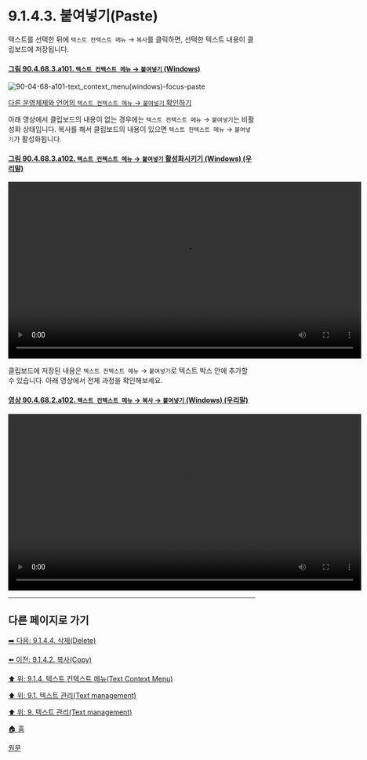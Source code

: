# 9.1.4.3. 붙여넣기(Paste)
텍스트를 선택한 뒤에 `텍스트 컨텍스트 메뉴` → `복사`를 클릭하면, 선택한 텍스트 내용이 클립보드에 저장됩니다.

<a id="90-04-68-03-a101"></a>

#### [그림 90.4.68.3.a101. `텍스트 컨텍스트 메뉴` → `붙여넣기` (Windows)](./90-04-68-03-paste.md#90-04-68-03-a101)
![90-04-68-a101-text_context_menu(windows)-focus-paste](https://github.com/wonder13662/gimp/assets/15767104/bc0d0801-6a70-40ca-abf5-ddf6492d5431)

[다른 운영체제와 언어의 `텍스트 컨텍스트 메뉴` → `붙여넣기` 확인하기](./90-04-68-03-paste.md#90-04-68-03-a201)

아래 영상에서 클립보드의 내용이 없는 경우에는 `텍스트 컨텍스트 메뉴` → `붙여넣기`는 비활성화 상태입니다. 복사를 해서 클립보드의 내용이 있으면 `텍스트 컨텍스트 메뉴` → `붙여넣기`가 활성화됩니다.

<a id="90-04-68-03-a102"></a>

#### [그림 90.4.68.3.a102. `텍스트 컨텍스트 메뉴` → `붙여넣기` 활성화시키기 (Windows) (우리말)](./90-04-68-03-paste.md#90-04-68-03-a102)
<video controls="controls" width="720" src="https://github.com/wonder13662/gimp/assets/15767104/3179fadd-49af-49df-a0dc-fc5c44b09159"></video>

클립보드에 저장된 내용은 `텍스트 컨텍스트 메뉴` → `붙여넣기`로 텍스트 박스 안에 추가할 수 있습니다. 아래 영상에서 전체 과정을 확인해보세요.

<a id="90-04-68-02-a102"></a>

#### [영상 90.4.68.2.a102. `텍스트 컨텍스트 메뉴` → `복사` → `붙여넣기` (Windows) (우리말)](./90-04-68-02-copy.md#90-04-68-02-a102)
<video controls="controls" width="720" src="https://github.com/wonder13662/gimp/assets/15767104/13fe74cb-eadc-427c-9c89-efee7440afc1"></video>

***

## 다른 페이지로 가기
[➡️ 다음: 9.1.4.4. 삭제(Delete)](./09-01-04-04-delete.md)

[⬅️ 이전: 9.1.4.2. 복사(Copy)](./09-01-04-02-copy.md)

[⬆️ 위: 9.1.4. 텍스트 컨텍스트 메뉴(Text Context Menu)](./09-01-04-00-text_context_menu.md)

[⬆️ 위: 9.1. 텍스트 관리(Text management)](./09-01-text-management.md)

[⬆️ 위: 9. 텍스트 관리(Text management)](./09-00-text-management.md)

[🏠 홈](./00-home.md)

[원문](https://docs.gimp.org/2.10/ko/gimp-image-text-management.html#text-context-menu)
